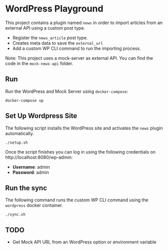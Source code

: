 # WordPress Playground

This project contains a plugin named `news` in order to import articles from an external API using a custom post type.

- Register the `news_article` post type.
- Creates meta data to save the `external_url`
- Add a custom WP CLI command to run the importing process.

Note: This project uses a mock-server as external API. You can find the code in the `mock-news-api` folder.

## Run

Run the WordPress and Mock Server using `docker-compose`:

```
docker-compose up
```

## Set Up Wordpress Site

The following script installs the WordPress site and activates the `news` plugin automatically.

```
./setup.sh
```

Once the script finishes you can log in using the following credentials on http://localhost:8080/wp-admin:

- **Username**: admin
- **Password**: admin


## Run the sync

The following command runs the custom WP CLI command using the `wordpress` docker container.

```
./sync.sh
```

## TODO

- Get Mock API URL from an WordPress option or environment variable
